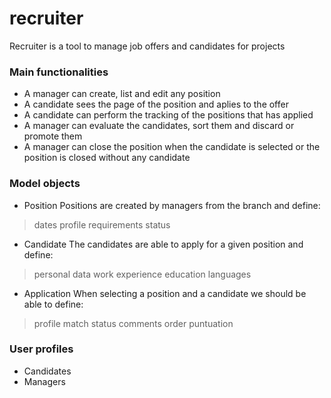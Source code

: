 # recruiter
Recruiter is a tool to manage job offers and candidates for projects

### Main functionalities
- A manager can create, list and edit any position
- A candidate sees the page of the position and aplies to the offer
- A candidate can perform the tracking of the positions that has applied
- A manager can evaluate the candidates, sort them and discard or promote them
- A manager can close the position when the candidate is selected or the position is closed without any candidate

### Model objects

- Position
Positions are created by managers from the branch and define:
> dates
> profile requirements
> status

- Candidate
The candidates are able to apply for a given position and define:
> personal data
> work experience
> education
> languages 

- Application
When selecting a position and a candidate we should be able to define:
> profile match
> status
> comments
> order
> puntuation

### User profiles

- Candidates
- Managers

